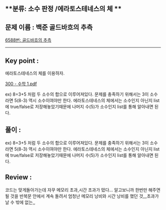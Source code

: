 
## **분류:  소수 판정 /에라토스테네스의 체 **

## **문제 이름  :  백준 골드바흐의 추측**

[6588번: 골드바흐의 추측](https://acmicpc.net/problem/6588)


---

## **Key point :**

에라토스테네스의 체를 이용하자.

[300 - 수학 1.pdf](https://github.com/meeeeju/Algorithm/files/8693669/300.-.1.pdf)

ex) 8=3+5 처럼 두 소수의 합으로 이루어져있다. 문제를 충족하기 위해서는 3이 소수라면 5(8-3) 역시 소수이여야만 한다. 에라토스테네스의 체에서는 소수인지 아닌지 list에 true/false로 저장해놓았기때문에 나머지 수(5)가 소수인지 list를 통해 알아내면 된다.


## 풀이  **:**

ex) 8=3+5 처럼 두 소수의 합으로 이루어져있다. 문제를 충족하기 위해서는 3이 소수라면 5(8-3) 역시 소수이여야만 한다. 에라토스테네스의 체에서는 소수인지 아닌지 list에 true/false로 저장해놓았기때문에 나머지 수(5)가 소수인지 list를 통해 알아내면 된다.

## Review :

코드는 맞게돌아가는데 자꾸 메모리 초과,시간 초과가 떴다... 알고보니까 한번만 해주면 될 것을 반복문 안에서 계속 돌려서 엄청난 메모리 낭비와 시간 낭비를 했던 것,,,초과가 날 수 밖에 없는,,
